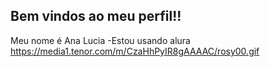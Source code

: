 ## Bem vindos ao meu perfil!!
Meu nome é Ana Lucia
-Estou usando alura
https://media1.tenor.com/m/CzaHhPyIR8gAAAAC/rosy00.gif
